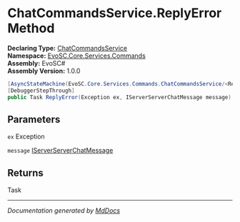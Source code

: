 ﻿<!--  
  <auto-generated>   
    The contents of this file were generated by a tool.  
    Changes to this file may be list if the file is regenerated  
  </auto-generated>   
-->

# ChatCommandsService.ReplyError Method

**Declaring Type:** [ChatCommandsService](../index.md)  
**Namespace:** [EvoSC.Core.Services.Commands](../../index.md)  
**Assembly:** EvoSC\#  
**Assembly Version:** 1.0.0

```csharp
[AsyncStateMachine(EvoSC.Core.Services.Commands.ChatCommandsService/<ReplyError>d__6)]
[DebuggerStepThrough]
public Task ReplyError(Exception ex, IServerServerChatMessage message);
```

## Parameters

`ex`  Exception

`message`  [IServerServerChatMessage](../../../../../Interfaces/Messages/IServerServerChatMessage/index.md)

## Returns

Task

___

*Documentation generated by [MdDocs](https://github.com/ap0llo/mddocs)*
